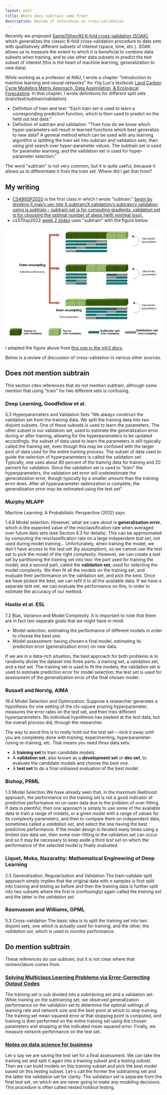 ```yaml
---
layout: post
title: Where does subtrain come from?
description: Review of references on cross-validation
---
```


Recently we proposed [Same/Other/All K-fold cross-validation
(SOAK)](https://arxiv.org/abs/2410.08643), which generalizes the
classic K-fold cross-validation procedure to data sets with
qualitatively different subsets of interest (space, time, etc.).  SOAK
allows us to measure the extent to which it is beneficial to combine
data subsets when training, and to use other data subsets to predict
the test subset of interest (this is the heart of machine learning,
generalization to new data).

While working as a professor at NAU, I wrote a chapter "Introduction
to machine learning and neural networks" for Yiqi Luo's textbook [Land
Carbon Cycle Modeling Matrix Approach, Data Assimilation, & Ecological
Forecasting](https://www.taylorfrancis.com/books/oa-edit/10.1201/9780429155659/land-carbon-cycle-modeling-yiqi-luo-benjamin-smith).
In that chapter, I wrote definitions for different split sets (train/test/subtrain/validation).

* Definition of train and test: "Each train set is used to learn a corresponding prediction function, which is then used to predict on the held out test data."
* Definition of subtrain and validation: "Then how do we know which hyper-parameters will result in learned functions which best generalize to new data? A general method which can be used with any learning algorithm is splitting the train set into subtrain and validation sets, then using grid search over hyper-parameter values. The subtrain set is used for parameter learning, and the validation set is used for hyper-parameter selection."

The word "subtrain" is not very common, but it is quite useful, because it allows us to differentiate it from the train set.
Where did I get that from?

## My writing

* [CS499SP2020](https://github.com/tdhock/cs499-spring2020) is the first class in which I wrote "subtrain." [begin by dividing X.mat/y.vec into X.subtrain/X.validation/y.subtrain/y.validation using is.subtrain – subtrain set is for computing gradients, validation set is for choosing the optimal number of steps (with minimal loss).](https://github.com/tdhock/cs499-spring2020/blob/master/projects/3.org)
* cs570sp2022 [week 2 slides](https://raw.githubusercontent.com/tdhock/cs570-spring-2022/refs/heads/master/slides/02-cross-validation.pdf) uses "subtrain" with the figure below.

![nested resampling](https://raw.githubusercontent.com/tdhock/cs570-spring-2022/refs/heads/master/slides/nested_resampling.png)

I adapted the figure above from [this one in the mlr3 docs](https://mlr.mlr-org.com/articles/tutorial/nested_resampling.html).

Below is a review of discussion of cross-validation in various other sources.

## Does not mention subtrain

This section cites references that do not mention subtrain, although some mention that using "train" for two different sets is confusing.

### Deep Learning, Goodfellow et al.

5.3 Hyperparameters and Validation Sets
"We always construct the validation set from the training data.
We split the training data into two disjoint subsets.
One of these subsets is used to learn the parameters.
The other subset is our validation set, used to estimate the generalization error during or after training, allowing for the hyperparameters to be updated accordingly. the subset of data used to learn the parameters is still typically called the training set, even though this may be confused with the larger pool of data used for the entire training process. The subset of data used to guide the selection of hyperparameters is called the validation set.
Typically, one uses about 80 percent of the training data for training and 20 percent for validation.
Since the validation set is used to "train" the hyperparameters, the validation set error will underestimate the generalization error, though typically by a smaller amount than the training error does.
After all hyperparameter optimization is complete, the generalization error may be estimated using the test set"

### Murphy MLAPP

Machine Learning: A Probabilistic Perspective (2012) says

1.4.8 Model selection.
However, what we care about is **generalization error**, which is the expected value of the misclassification rate when averaged over future data sets (see Section 6.3 for details).
This can be approximated by computing the misclassification rate on a large independent *test set*, not used during model training...
Unfortunately, when training the model, we don't have access to the test set (by assumption), so we cannot use the test set to pick the model of the right complexity.
However, we can create a test set by partitioning the training set into two: the part used for training the model, and a second part, called the **validation set**, used for selecting the model complexity.
We then fit all the models on the training set, and evaluate their performance on the validation set, and pick the best.
Once we have picked the best, we can refit it to all the available data.
If we have a separate test set, we can evaluate the performance on this, in order to estimate the accuracy of our method.

### Hastie et al. ESL

7.2 Bias, Variance and Model Complexity.
It is important to note that there are in fact two separate goals that we might have in mind:

* Model selection: estimating the performance of different models in order to choose the best one.
* Model assessment: having chosen a final model, estimating its prediction error (generalization error) on new data.

If we are in a data-rich situation, the best approach for both problems is to randomly divide the dataset into three parts: a training set, a validation set, and a test set.
The training set is used to fit the models; the validation set is used to estimate prediction error for model selection; the test set is used for assessment of the generalization error of the final chosen model.

### Russell and Norvig, AIMA

19.4 Model Selection and Optimization.
Suppose a researcher generates a hypothesis for one setting of the chi-square pruning hyperparameter, measures the error rates on the test set, and then tries different hyperparameters.
No individual hypothesis has peeked at the test data, but the overall process did, through the researcher.

The way to avoid this is to *really* hold out the test set---lock it away until you are completely done with training, experimenting, hyperparameter-runing re-training, etc.
That means you need *three* data sets:

* A **training set** to train candidate models.
* A **validation set**, also known as a **development set** or **dev set**, to evaluate the candidate models and choose the best one.
* A **test set** to do a final unbiased evaluation of the best model.

### Bishop, PRML

1.3 Model Selection
We have already seen that, in the maximum likelihood approach, the performance on the training set is not a good indicator of predictive performance on un-seen data due to the problem of over-fitting.
If data is plentiful, then one approach is simply to use some of the available data to train a range of models, or a given model with a range of values for its complexity parameters, and then to compare them on independent data, sometimes called a *validation set*, and select the one having the best predictive performance.
If the model design is iterated many times using a limited size data set, then some over-fitting to the validation set can occur and so it may be necessary to keep aside a third *test set* on which the performance of the selected model is finally evaluated.

### Liquet, Moka, Nazarathy: Mathematical Engineering of Deep Learning

2.5 Generalization, Regularization and Validation
The train-validate split approach simply implies that the original data with n samples is first split into training and testing as before and then the training data is further split into two subsets where the first is (confusingly) again called the *training set* and the latter is the *validation set*.

### Rasmussen and Williams, GPML

5.3 Cross-validation
The basic idea is to split the training set into two disjoint sets, one which is actually used for training, and the other, the *validation set*, which is used to monitor performance.

## Do mention subtrain

These references do use subtrain, but it is not clear where that nomenclature comes from.

### [Solving Multiclass Learning Problems via Error-Correcting Output Codes](https://arxiv.org/pdf/cs/9501101)

The training set is sub divided into a subtraining set and a validation set.
While training on the subtraining set, we observed generalization performance on the validation set to determine the optimal settings of learning rate and network size and the best point at which to stop training.
The training set mean squared error at that stopping point is computed, and training is then performed on the entire training set using the chosen parameters and stopping at the indicated mean squared error.
Finally, we measure network performance on the test set.

### [Notes on data science for business](https://daaronr.github.io/metrics_discussion/n-ds4bs.html#a-general-method-for-avoiding-overfitting)

Let-s say we are saving the test set for a final assessment.
We can take the training set and split it again into a training subset and a testing subset.
Then we can build models on this training subset and pick the best model based on this testing subset.
Let-s call the former the subtraining set and the latter the validation set for clarity.
The validation set is separate from the final test set, on which we are never going to make any modeling decisions.
This procedure is often called nested holdout testing.
